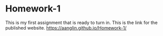 # Homework-1
This is my first assignment that is ready to turn in.
This is the link for the published website.
https://aanglin.github.io/Homework-1/


